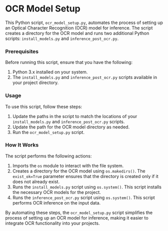 # OCR Model Setup

This Python script, `ocr_model_setup.py`, automates the process of setting up an Optical Character Recognition (OCR) model for inference. The script creates a directory for the OCR model and runs two additional Python scripts: `install_models.py` and `inference_post_ocr.py`.

### Prerequisites

Before running this script, ensure that you have the following:

1. Python 3.x installed on your system.
2. The `install_models.py` and `inference_post_ocr.py` scripts available in your project directory.

### Usage

To use this script, follow these steps:

1. Update the paths in the script to match the locations of your `install_models.py` and `inference_post_ocr.py` scripts.
2. Update the path for the OCR model directory as needed.
3. Run the `ocr_model_setup.py` script.

### How It Works

The script performs the following actions:

1. Imports the `os` module to interact with the file system.
2. Creates a directory for the OCR model using `os.makedirs()`. The `exist_ok=True` parameter ensures that the directory is created only if it does not already exist.
3. Runs the `install_models.py` script using `os.system()`. This script installs the necessary OCR models for the project.
4. Runs the `inference_post_ocr.py` script using `os.system()`. This script performs OCR inference on the input data.

By automating these steps, the `ocr_model_setup.py` script simplifies the process of setting up an OCR model for inference, making it easier to integrate OCR functionality into your projects.